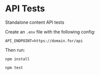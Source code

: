 # API Tests

Standalone content API tests

Create an `.env` file with the following config:

```
API_ENDPOINT=https://domain.for/api
```

Then run:

```
npm install
```

```
npm test
```
